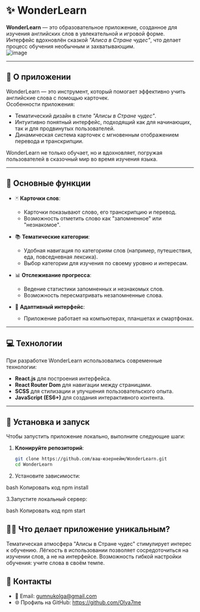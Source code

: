 # ✨ WonderLearn

**WonderLearn** — это образовательное приложение, созданное для изучения английских слов в увлекательной и игровой форме.  
Интерфейс вдохновлён сказкой *"Алиса в Стране чудес"*, что делает процесс обучения необычным и захватывающим.  
![image](https://github.com/user-attachments/assets/9a88ab9e-406b-4f50-b0d0-37f646e1a010)

---

## 📖 О приложении

WonderLearn — это инструмент, который помогает эффективно учить английские слова с помощью карточек.  
Особенности приложения:  
- Тематический дизайн в стиле *"Алисы в Стране чудес"*.  
- Интуитивно понятный интерфейс, подходящий как для начинающих, так и для продвинутых пользователей.  
- Динамическая система карточек с мгновенным отображением перевода и транскрипции.

WonderLearn не только обучает, но и вдохновляет, погружая пользователей в сказочный мир во время изучения языка.

---

## 🎯 Основные функции

- 🃏 **Карточки слов**:  
  - Карточки показывают слово, его транскрипцию и перевод.  
  - Возможность отметить слово как "запомненное" или "незнакомое".  

- 📚 **Тематические категории**:  
  - Удобная навигация по категориям слов (например, путешествия, еда, повседневная лексика).  
  - Выбор категории для изучения по своему уровню и интересам.  

- 📊 **Отслеживание прогресса**:  
  - Ведение статистики запомненных и незнакомых слов.  
  - Возможность пересматривать незапомненные слова.  

- 🌟 **Адаптивный интерфейс**:  
  - Приложение работает на компьютерах, планшетах и смартфонах.  

---

## 💻 Технологии

При разработке WonderLearn использовались современные технологии:  

- **React.js** для построения интерфейса.  
- **React Router Dom** для навигации между страницами.  
- **SCSS** для стилизации и улучшения пользовательского опыта.  
- **JavaScript (ES6+)** для создания интерактивного контента.  

---

## 🚀 Установка и запуск

Чтобы запустить приложение локально, выполните следующие шаги:

1. **Клонируйте репозиторий**:
   ```bash
   git clone https://github.com/ваш-юзернейм/WonderLearn.git
   cd WonderLearn

2. Установите зависимости:

bash
Копировать код
npm install

3.Запустите локальный сервер:

bash
Копировать код
npm start


## 🧙‍♀️ Что делает приложение уникальным?
Тематическая атмосфера "Алисы в Стране чудес" стимулирует интерес к обучению.
Лёгкость в использовании позволяет сосредоточиться на изучении слов, а не на интерфейсе.
Возможность гибкой настройки обучения: учите слова в своём темпе.

## 🤝 Контакты
- 📧 Email: gumnukolga@gmail.com
- 🌐 Профиль на GitHub: https://github.com/Olya7me

